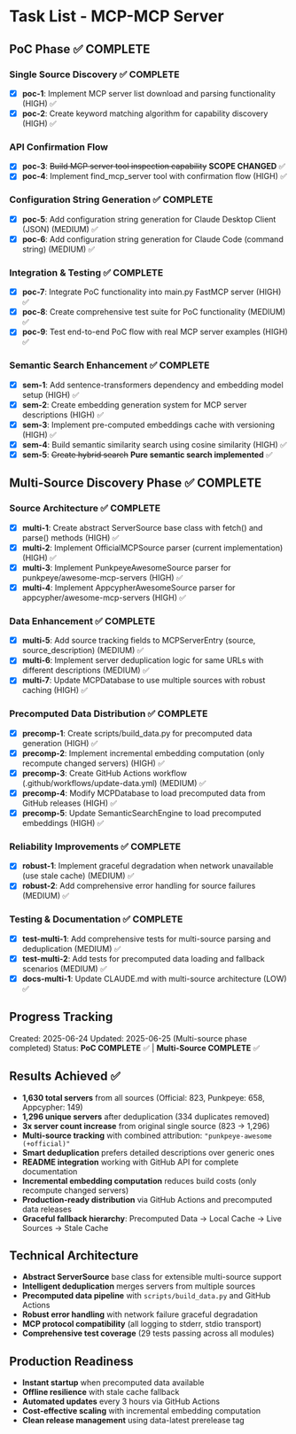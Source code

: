 # Task List - MCP-MCP Server

## PoC Phase ✅ COMPLETE
### Single Source Discovery ✅ COMPLETE
- [x] **poc-1**: Implement MCP server list download and parsing functionality (HIGH) ✅
- [x] **poc-2**: Create keyword matching algorithm for capability discovery (HIGH) ✅

### API Confirmation Flow  
- [x] **poc-3**: ~~Build MCP server tool inspection capability~~ **SCOPE CHANGED** ✅
- [x] **poc-4**: Implement find_mcp_server tool with confirmation flow (HIGH) ✅

### Configuration String Generation ✅ COMPLETE
- [x] **poc-5**: Add configuration string generation for Claude Desktop Client (JSON) (MEDIUM) ✅
- [x] **poc-6**: Add configuration string generation for Claude Code (command string) (MEDIUM) ✅

### Integration & Testing ✅ COMPLETE
- [x] **poc-7**: Integrate PoC functionality into main.py FastMCP server (HIGH) ✅
- [x] **poc-8**: Create comprehensive test suite for PoC functionality (MEDIUM) ✅
- [x] **poc-9**: Test end-to-end PoC flow with real MCP server examples (HIGH) ✅

### Semantic Search Enhancement ✅ COMPLETE
- [x] **sem-1**: Add sentence-transformers dependency and embedding model setup (HIGH) ✅
- [x] **sem-2**: Create embedding generation system for MCP server descriptions (HIGH) ✅
- [x] **sem-3**: Implement pre-computed embeddings cache with versioning (HIGH) ✅
- [x] **sem-4**: Build semantic similarity search using cosine similarity (HIGH) ✅
- [x] **sem-5**: ~~Create hybrid search~~ **Pure semantic search implemented** ✅

## Multi-Source Discovery Phase ✅ COMPLETE
### Source Architecture ✅ COMPLETE
- [x] **multi-1**: Create abstract ServerSource base class with fetch() and parse() methods (HIGH) ✅
- [x] **multi-2**: Implement OfficialMCPSource parser (current implementation) (HIGH) ✅
- [x] **multi-3**: Implement PunkpeyeAwesomeSource parser for punkpeye/awesome-mcp-servers (HIGH) ✅
- [x] **multi-4**: Implement AppcypherAwesomeSource parser for appcypher/awesome-mcp-servers (HIGH) ✅

### Data Enhancement ✅ COMPLETE
- [x] **multi-5**: Add source tracking fields to MCPServerEntry (source, source_description) (MEDIUM) ✅
- [x] **multi-6**: Implement server deduplication logic for same URLs with different descriptions (MEDIUM) ✅
- [x] **multi-7**: Update MCPDatabase to use multiple sources with robust caching (HIGH) ✅

### Precomputed Data Distribution ✅ COMPLETE
- [x] **precomp-1**: Create scripts/build_data.py for precomputed data generation (HIGH) ✅
- [x] **precomp-2**: Implement incremental embedding computation (only recompute changed servers) (HIGH) ✅
- [x] **precomp-3**: Create GitHub Actions workflow (.github/workflows/update-data.yml) (MEDIUM) ✅
- [x] **precomp-4**: Modify MCPDatabase to load precomputed data from GitHub releases (HIGH) ✅
- [x] **precomp-5**: Update SemanticSearchEngine to load precomputed embeddings (HIGH) ✅

### Reliability Improvements ✅ COMPLETE
- [x] **robust-1**: Implement graceful degradation when network unavailable (use stale cache) (MEDIUM) ✅
- [x] **robust-2**: Add comprehensive error handling for source failures (MEDIUM) ✅

### Testing & Documentation ✅ COMPLETE
- [x] **test-multi-1**: Add comprehensive tests for multi-source parsing and deduplication (MEDIUM) ✅
- [x] **test-multi-2**: Add tests for precomputed data loading and fallback scenarios (MEDIUM) ✅
- [x] **docs-multi-1**: Update CLAUDE.md with multi-source architecture (LOW) ✅

## Progress Tracking
Created: 2025-06-24
Updated: 2025-06-25 (Multi-source phase completed)
Status: **PoC COMPLETE** ✅ | **Multi-Source COMPLETE** ✅

## Results Achieved ✅
- **1,630 total servers** from all sources (Official: 823, Punkpeye: 658, Appcypher: 149)
- **1,296 unique servers** after deduplication (334 duplicates removed)
- **3x server count increase** from original single source (823 → 1,296)
- **Multi-source tracking** with combined attribution: `"punkpeye-awesome (+official)"`
- **Smart deduplication** prefers detailed descriptions over generic ones
- **README integration** working with GitHub API for complete documentation
- **Incremental embedding computation** reduces build costs (only recompute changed servers)
- **Production-ready distribution** via GitHub Actions and precomputed data releases
- **Graceful fallback hierarchy**: Precomputed Data → Local Cache → Live Sources → Stale Cache

## Technical Architecture
- **Abstract ServerSource** base class for extensible multi-source support
- **Intelligent deduplication** merges servers from multiple sources
- **Precomputed data pipeline** with `scripts/build_data.py` and GitHub Actions
- **Robust error handling** with network failure graceful degradation
- **MCP protocol compatibility** (all logging to stderr, stdio transport)
- **Comprehensive test coverage** (29 tests passing across all modules)

## Production Readiness
- **Instant startup** when precomputed data available
- **Offline resilience** with stale cache fallback
- **Automated updates** every 3 hours via GitHub Actions
- **Cost-effective scaling** with incremental embedding computation
- **Clean release management** using data-latest prerelease tag